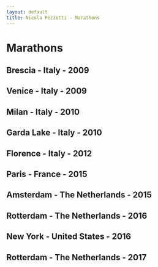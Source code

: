 ```yaml
---
layout: default
title: Nicola Pezzotti - Marathons
---
```


Marathons
=======================

Brescia - Italy - 2009
-------

Venice - Italy - 2009
-------

Milan - Italy - 2010
-------

Garda Lake - Italy - 2010
-------

Florence - Italy - 2012
-------

Paris - France - 2015
-------

Amsterdam - The Netherlands - 2015
-------

Rotterdam - The Netherlands - 2016
-------

New York - United States - 2016
-------

Rotterdam - The Netherlands - 2017
-------
